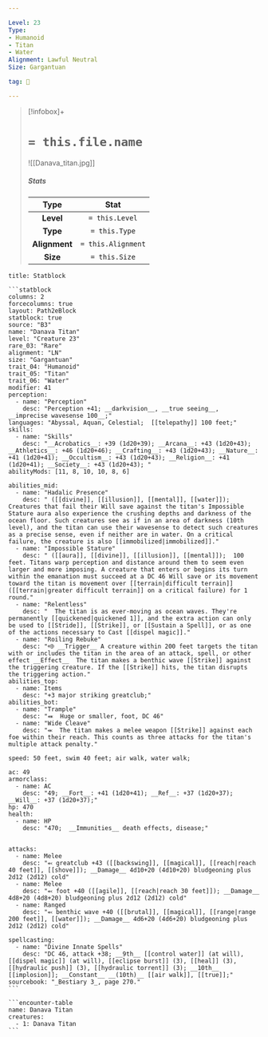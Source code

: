 ```yaml
---

Level: 23
Type:
- Humanoid
- Titan
- Water
Alignment: Lawful Neutral
Size: Gargantuan

tag: 👹

---
```


> [!infobox]+
> #  `= this.file.name`
> ![[Danava_titan.jpg]]
> ##### Stats
> Type | Stat |
> :---:|:---:|
> **Level** | `= this.Level` |
> **Type** | `= this.Type` |
> **Alignment** | `= this.Alignment` |
> **Size** | `= this.Size` |



````ad-info
title: Statblock

```statblock
columns: 2
forcecolumns: true
layout: Path2eBlock
statblock: true
source: "B3"
name: "Danava Titan"
level: "Creature 23"
rare_03: "Rare"
alignment: "LN"
size: "Gargantuan"
trait_04: "Humanoid"
trait_05: "Titan"
trait_06: "Water"
modifier: 41
perception:
  - name: "Perception"
    desc: "Perception +41; __darkvision__, __true seeing__, __imprecise wavesense 100__;"
languages: "Abyssal, Aquan, Celestial;  [[telepathy]] 100 feet;"
skills:
  - name: "Skills"
    desc: "__Acrobatics__: +39 (1d20+39); __Arcana__: +43 (1d20+43); __Athletics__: +46 (1d20+46); __Crafting__: +43 (1d20+43); __Nature__: +41 (1d20+41); __Occultism__: +43 (1d20+43); __Religion__: +41 (1d20+41); __Society__: +43 (1d20+43); "
abilityMods: [11, 8, 10, 10, 8, 6]

abilities_mid:
  - name: "Hadalic Presence"
    desc: " ([[divine]], [[illusion]], [[mental]], [[water]]);  Creatures that fail their Will save against the titan's Impossible Stature aura also experience the crushing depths and darkness of the ocean floor. Such creatures see as if in an area of darkness (10th level), and the titan can use their wavesense to detect such creatures as a precise sense, even if neither are in water. On a critical failure, the creature is also [[immobilized|immobilized]]."
  - name: "Impossible Stature"
    desc: " ([[aura]], [[divine]], [[illusion]], [[mental]]);  100 feet. Titans warp perception and distance around them to seem even larger and more imposing. A creature that enters or begins its turn within the emanation must succeed at a DC 46 Will save or its movement toward the titan is movement over [[terrain|difficult terrain]] ([[terrain|greater difficult terrain]] on a critical failure) for 1 round."
  - name: "Relentless"
    desc: "  The titan is as ever-moving as ocean waves. They're permanently [[quickened|quickened 1]], and the extra action can only be used to [[Stride]], [[Strike]], or [[Sustain a Spell]], or as one of the actions necessary to Cast [[dispel magic]]."
  - name: "Roiling Rebuke"
    desc: "⬲ __Trigger__ A creature within 200 feet targets the titan with or includes the titan in the area of an attack, spell, or other effect __Effect__  The titan makes a benthic wave [[Strike]] against the triggering creature. If the [[Strike]] hits, the titan disrupts the triggering action."
abilities_top:
  - name: Items
    desc: "+3 major striking greatclub;"
abilities_bot:
  - name: "Trample"
    desc: "⬽  Huge or smaller, foot, DC 46"
  - name: "Wide Cleave"
    desc: "⬺  The titan makes a melee weapon [[Strike]] against each foe within their reach. This counts as three attacks for the titan's multiple attack penalty."

speed: 50 feet, swim 40 feet; air walk, water walk;

ac: 49
armorclass:
  - name: AC
    desc: "49; __Fort__: +41 (1d20+41); __Ref__: +37 (1d20+37); __Will__: +37 (1d20+37);"
hp: 470
health:
  - name: HP
    desc: "470;  __Immunities__ death effects, disease;"


attacks:
  - name: Melee
    desc: "⬻ greatclub +43 ([[backswing]], [[magical]], [[reach|reach 40 feet]], [[shove]]); __Damage__ 4d10+20 (4d10+20) bludgeoning plus 2d12 (2d12) cold"
  - name: Melee
    desc: "⬻ foot +40 ([[agile]], [[reach|reach 30 feet]]); __Damage__ 4d8+20 (4d8+20) bludgeoning plus 2d12 (2d12) cold"
  - name: Ranged
    desc: "⬻ benthic wave +40 ([[brutal]], [[magical]], [[range|range 200 feet]], [[water]]); __Damage__ 4d6+20 (4d6+20) bludgeoning plus 2d12 (2d12) cold"

spellcasting:
  - name: "Divine Innate Spells"
    desc: "DC 46, attack +38; __9th__ [[control water]] (at will), [[dispel magic]] (at will), [[eclipse burst]] (3), [[heal]] (3), [[hydraulic push]] (3), [[hydraulic torrent]] (3); __10th__ [[implosion]]; __Constant__ __(10th)__ [[air walk]], [[true]];"
sourcebook: "_Bestiary 3_, page 270."
```

```encounter-table
name: Danava Titan
creatures:
  - 1: Danava Titan
```

````


